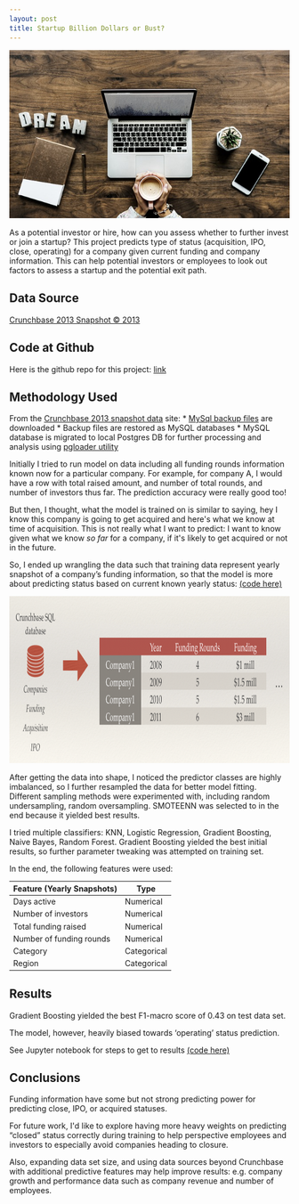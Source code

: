 ```yaml
---
layout: post
title: Startup Billion Dollars or Bust?
---
```

<p align="center">
  <img src="../images/startup.jpg">
</p>

As a potential investor or hire, how can you assess whether to further invest or join a startup? This project predicts type of status (acquisition, IPO, close, operating) for a company given current funding and company information.
This can help potential investors or employees to look out factors to assess a startup and the potential exit path.

## Data Source
[Crunchbase 2013 Snapshot © 2013](https://data.crunchbase.com/docs/2013-snapshot)

## Code at Github
Here is the github repo for this project: [link](https://github.com/pytgit/startup-classification)

## Methodology Used
From the [Crunchbase 2013 snapshot data](https://data.crunchbase.com/docs/2013-snapshot) site:
    * [MySql backup files](https://dev.mysql.com/doc/refman/8.0/en/mysqldump.html) are downloaded
    * Backup files are restored as MySQL databases
    * MySQL database is migrated to local Postgres DB for further processing and analysis using [pgloader utility](https://pgloader.io/)

Initially I tried to run model on data including all funding rounds information known now for a particular company. For example, for company A, I would have a row with total raised amount, and number of total rounds, and number of investors thus far. The prediction accuracy were really good too!

But then, I thought, what the model is trained on is similar to saying, hey I know this company is going to get acquired and here's what we know at time of acquisition. This is not really what I want to predict: I want to know given what we know *so far* for a company, if it's likely to get acquired or not in the future.

So, I ended up wrangling the data such that training data represent yearly snapshot of a company’s funding information, so that the model is more about predicting status based on current known yearly status: [(code here)](https://github.com/pytgit/startup-classification/blob/master/Clean%20data%20and%20feature%20engineering.ipynb)

<p align="center">
  <img width="1000" height="300" src="../images/data_wrangling.png">
</p>

After getting the data into shape, I noticed the predictor classes are highly imbalanced, so I further resampled the data for better model fitting. Different sampling methods were experimented with, including random undersampling, random oversampling. SMOTEENN was selected to in the end because it yielded best results.

I tried multiple classifiers: KNN, Logistic Regression, Gradient Boosting, Naive Bayes, Random Forest. Gradient Boosting yielded the best initial results, so further parameter tweaking was attempted on training set.

In the end, the following features were used:

| Feature (Yearly Snapshots)    | Type                   |
|-------------------------------|------------------------|
| Days active                   | Numerical              |
| Number of investors           | Numerical              |
| Total funding raised          | Numerical              |
| Number of funding rounds      | Numerical              |
| Category                      | Categorical            |
| Region                        | Categorical            |

## Results
Gradient Boosting yielded the best F1-macro score of 0.43 on test data set.

The model, however, heavily biased towards ‘operating’ status prediction.

See Jupyter notebook for steps to get to results [(code here)](https://github.com/pytgit/startup-classification/blob/master/Model%20training.ipynb)

## Conclusions
Funding information have some but not strong predicting power for predicting close, IPO, or acquired statuses.

For future work, I'd like to explore having more heavy weights on predicting “closed” status correctly during training to help perspective employees and investors to especially avoid companies heading to closure.

Also, expanding data set size, and using data sources beyond Crunchbase with additional predictive features may help improve results: e.g. company growth and performance data such as company revenue and number of employees.
